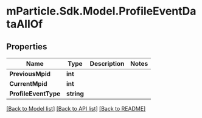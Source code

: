 # mParticle.Sdk.Model.ProfileEventDataAllOf
## Properties

Name | Type | Description | Notes
------------ | ------------- | ------------- | -------------
**PreviousMpid** | **int** |  | 
**CurrentMpid** | **int** |  | 
**ProfileEventType** | **string** |  | 

[[Back to Model list]](../README.md#documentation-for-models) [[Back to API list]](../README.md#documentation-for-api-endpoints) [[Back to README]](../README.md)

